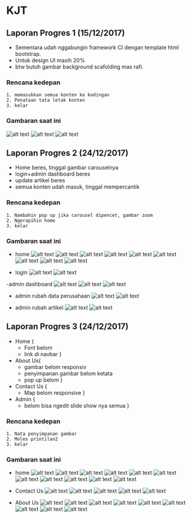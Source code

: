 # KJT

## Laporan Progres 1 (15/12/2017)

- Sementara udah nggabungin framework CI dengan template html bootstrap.
- Untuk design UI masih 20% 
- btw butuh gambar background scafolding mas rafi.

### Rencana kedepan


```
1. memasukkan semua konten ke kodingan
2. Penataan tata letak konten
3. kelar

```

### Gambaran saat ini
![alt text](https://github.com/RIZKYWAHYUS/kjt/blob/master/gambaran/prog1.jpg)
![alt text](https://github.com/RIZKYWAHYUS/kjt/blob/master/gambaran/prog2.jpg)
![alt text](https://github.com/RIZKYWAHYUS/kjt/blob/master/gambaran/prog3.jpg)



## Laporan Progres 2 (24/12/2017)

- Home beres, tinggal gambar carouselnya
- login+admin dashboard beres
- update artikel beres
- semua konten udah masuk, tinggal mempercantik

### Rencana kedepan


```
1. Nambahin pop up jika carousel dipencet, gambar zoom
2. Ngerapihin home
3. kelar

```

### Gambaran saat ini
- home
![alt text](https://github.com/RIZKYWAHYUS/kjt/blob/master/gambaran/b_1.jpg)
![alt text](https://github.com/RIZKYWAHYUS/kjt/blob/master/gambaran/b_1a.jpg)
![alt text](https://github.com/RIZKYWAHYUS/kjt/blob/master/gambaran/b_2.jpg)
![alt text](https://github.com/RIZKYWAHYUS/kjt/blob/master/gambaran/b_2a.jpg)
![alt text](https://github.com/RIZKYWAHYUS/kjt/blob/master/gambaran/b_2ab.jpg)
![alt text](https://github.com/RIZKYWAHYUS/kjt/blob/master/gambaran/b_3.jpg)
![alt text](https://github.com/RIZKYWAHYUS/kjt/blob/master/gambaran/b_3a.jpg)
![alt text](https://github.com/RIZKYWAHYUS/kjt/blob/master/gambaran/b_4.jpg)
![alt text](https://github.com/RIZKYWAHYUS/kjt/blob/master/gambaran/b_4a.jpg)

- login
![alt text](https://github.com/RIZKYWAHYUS/kjt/blob/master/gambaran/b_5.jpg)
![alt text](https://github.com/RIZKYWAHYUS/kjt/blob/master/gambaran/b_5a.jpg)

-admin dashboard
![alt text](https://github.com/RIZKYWAHYUS/kjt/blob/master/gambaran/b_6.jpg)
![alt text](https://github.com/RIZKYWAHYUS/kjt/blob/master/gambaran/b_6a.jpg)
![alt text](https://github.com/RIZKYWAHYUS/kjt/blob/master/gambaran/b_6ab.jpg)

- admin rubah data perusahaan
![alt text](https://github.com/RIZKYWAHYUS/kjt/blob/master/gambaran/b_7.jpg)
![alt text](https://github.com/RIZKYWAHYUS/kjt/blob/master/gambaran/b_7a.jpg)

- admin rubah artikel
![alt text](https://github.com/RIZKYWAHYUS/kjt/blob/master/gambaran/b_8.jpg)
![alt text](https://github.com/RIZKYWAHYUS/kjt/blob/master/gambaran/b_8a.jpg)



## Laporan Progres 3 (24/12/2017)

- Home {
    - Font belom
    - link di navbar
}
- About Us{
    - gambar belom responsiv
    - penyimpanan gambar belom ketata
    - pop up belom
}
- Contact Us {
    - Map belom responsive
}
- Admin {
    - belom bisa ngedit slide show nya semua
}

### Rencana kedepan


```
1. Nata penyimpanan gambar
2. Moles printilan2
3. kelar

```

### Gambaran saat ini
- home
![alt text](https://github.com/RIZKYWAHYUS/kjt/blob/master/gambaran/c1.jpg)
![alt text](https://github.com/RIZKYWAHYUS/kjt/blob/master/gambaran/c2.jpg)
![alt text](https://github.com/RIZKYWAHYUS/kjt/blob/master/gambaran/c3.jpg)
![alt text](https://github.com/RIZKYWAHYUS/kjt/blob/master/gambaran/c4.jpg)
![alt text](https://github.com/RIZKYWAHYUS/kjt/blob/master/gambaran/c5.jpg)
![alt text](https://github.com/RIZKYWAHYUS/kjt/blob/master/gambaran/c6.jpg)
![alt text](https://github.com/RIZKYWAHYUS/kjt/blob/master/gambaran/c7.jpg)
![alt text](https://github.com/RIZKYWAHYUS/kjt/blob/master/gambaran/c8.jpg)
![alt text](https://github.com/RIZKYWAHYUS/kjt/blob/master/gambaran/c9.jpg)
![alt text](https://github.com/RIZKYWAHYUS/kjt/blob/master/gambaran/c91.jpg)
![alt text](https://github.com/RIZKYWAHYUS/kjt/blob/master/gambaran/c92jpg)


- Contact Us
![alt text](https://github.com/RIZKYWAHYUS/kjt/blob/master/gambaran/c93.jpg)
![alt text](https://github.com/RIZKYWAHYUS/kjt/blob/master/gambaran/c94.jpg)
![alt text](https://github.com/RIZKYWAHYUS/kjt/blob/master/gambaran/c95.jpg)
![alt text](https://github.com/RIZKYWAHYUS/kjt/blob/master/gambaran/c96.jpg)
![alt text](https://github.com/RIZKYWAHYUS/kjt/blob/master/gambaran/c97.jpg)




- About Us
![alt text](https://github.com/RIZKYWAHYUS/kjt/blob/master/gambaran/c98.jpg)
![alt text](https://github.com/RIZKYWAHYUS/kjt/blob/master/gambaran/c99.jpg)
![alt text](https://github.com/RIZKYWAHYUS/kjt/blob/master/gambaran/c991.jpg)
![alt text](https://github.com/RIZKYWAHYUS/kjt/blob/master/gambaran/c992.jpg)
![alt text](https://github.com/RIZKYWAHYUS/kjt/blob/master/gambaran/c993.jpg)
![alt text](https://github.com/RIZKYWAHYUS/kjt/blob/master/gambaran/c994.jpg)
![alt text](https://github.com/RIZKYWAHYUS/kjt/blob/master/gambaran/c995.jpg)
![alt text](https://github.com/RIZKYWAHYUS/kjt/blob/master/gambaran/c996.jpg)
![alt text](https://github.com/RIZKYWAHYUS/kjt/blob/master/gambaran/c997.jpg)
 
